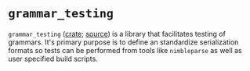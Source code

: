 # `grammar_testing`

`grammar_testing` ([crate](https://crates.io/crates/grammar_testing);
[source](https://github.com/softdevteam/grmtools/tree/master/grammar_testing)) is a library
that facilitates testing of grammars. It's primary purpose is to define an standardize serialization formats
so tests can be performed from tools like `nimbleparse` as well as user specified build scripts.